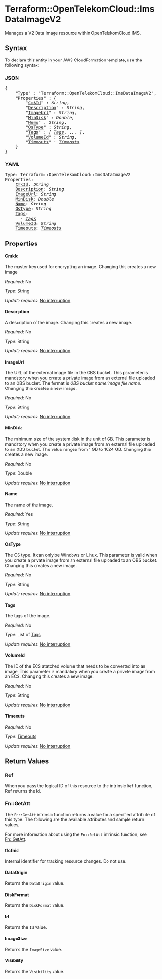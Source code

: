 # Terraform::OpenTelekomCloud::ImsDataImageV2

Manages a V2 Data Image resource within OpenTelekomCloud IMS.

## Syntax

To declare this entity in your AWS CloudFormation template, use the following syntax:

### JSON

<pre>
{
    "Type" : "Terraform::OpenTelekomCloud::ImsDataImageV2",
    "Properties" : {
        "<a href="#cmkid" title="CmkId">CmkId</a>" : <i>String</i>,
        "<a href="#description" title="Description">Description</a>" : <i>String</i>,
        "<a href="#imageurl" title="ImageUrl">ImageUrl</a>" : <i>String</i>,
        "<a href="#mindisk" title="MinDisk">MinDisk</a>" : <i>Double</i>,
        "<a href="#name" title="Name">Name</a>" : <i>String</i>,
        "<a href="#ostype" title="OsType">OsType</a>" : <i>String</i>,
        "<a href="#tags" title="Tags">Tags</a>" : <i>[ <a href="tags.md">Tags</a>, ... ]</i>,
        "<a href="#volumeid" title="VolumeId">VolumeId</a>" : <i>String</i>,
        "<a href="#timeouts" title="Timeouts">Timeouts</a>" : <i><a href="timeouts.md">Timeouts</a></i>
    }
}
</pre>

### YAML

<pre>
Type: Terraform::OpenTelekomCloud::ImsDataImageV2
Properties:
    <a href="#cmkid" title="CmkId">CmkId</a>: <i>String</i>
    <a href="#description" title="Description">Description</a>: <i>String</i>
    <a href="#imageurl" title="ImageUrl">ImageUrl</a>: <i>String</i>
    <a href="#mindisk" title="MinDisk">MinDisk</a>: <i>Double</i>
    <a href="#name" title="Name">Name</a>: <i>String</i>
    <a href="#ostype" title="OsType">OsType</a>: <i>String</i>
    <a href="#tags" title="Tags">Tags</a>: <i>
      - <a href="tags.md">Tags</a></i>
    <a href="#volumeid" title="VolumeId">VolumeId</a>: <i>String</i>
    <a href="#timeouts" title="Timeouts">Timeouts</a>: <i><a href="timeouts.md">Timeouts</a></i>
</pre>

## Properties

#### CmkId

The master key used for encrypting an image.
Changing this creates a new image.

_Required_: No

_Type_: String

_Update requires_: [No interruption](https://docs.aws.amazon.com/AWSCloudFormation/latest/UserGuide/using-cfn-updating-stacks-update-behaviors.html#update-no-interrupt)

#### Description

A description of the image. Changing this creates a new image.

_Required_: No

_Type_: String

_Update requires_: [No interruption](https://docs.aws.amazon.com/AWSCloudFormation/latest/UserGuide/using-cfn-updating-stacks-update-behaviors.html#update-no-interrupt)

#### ImageUrl

The URL of the external image file in the OBS bucket.
This parameter is mandatory when you create a private image from an external file
uploaded to an OBS bucket. The format is *OBS bucket name:Image file name*.
Changing this creates a new image.

_Required_: No

_Type_: String

_Update requires_: [No interruption](https://docs.aws.amazon.com/AWSCloudFormation/latest/UserGuide/using-cfn-updating-stacks-update-behaviors.html#update-no-interrupt)

#### MinDisk

The minimum size of the system disk in the unit of GB.
This parameter is mandatory when you create a private image from an external file
uploaded to an OBS bucket. The value ranges from 1 GB to 1024 GB.
Changing this creates a new image.

_Required_: No

_Type_: Double

_Update requires_: [No interruption](https://docs.aws.amazon.com/AWSCloudFormation/latest/UserGuide/using-cfn-updating-stacks-update-behaviors.html#update-no-interrupt)

#### Name

The name of the image.

_Required_: Yes

_Type_: String

_Update requires_: [No interruption](https://docs.aws.amazon.com/AWSCloudFormation/latest/UserGuide/using-cfn-updating-stacks-update-behaviors.html#update-no-interrupt)

#### OsType

The OS type. It can only be Windows or Linux.
This parameter is valid when you create a private image from an external file
uploaded to an OBS bucket. Changing this creates a new image.

_Required_: No

_Type_: String

_Update requires_: [No interruption](https://docs.aws.amazon.com/AWSCloudFormation/latest/UserGuide/using-cfn-updating-stacks-update-behaviors.html#update-no-interrupt)

#### Tags

The tags of the image.

_Required_: No

_Type_: List of <a href="tags.md">Tags</a>

_Update requires_: [No interruption](https://docs.aws.amazon.com/AWSCloudFormation/latest/UserGuide/using-cfn-updating-stacks-update-behaviors.html#update-no-interrupt)

#### VolumeId

The ID of the ECS atatched volume that needs to be converted into an image.
This parameter is mandatory when you create a privete image from an ECS.
Changing this creates a new image.

_Required_: No

_Type_: String

_Update requires_: [No interruption](https://docs.aws.amazon.com/AWSCloudFormation/latest/UserGuide/using-cfn-updating-stacks-update-behaviors.html#update-no-interrupt)

#### Timeouts

_Required_: No

_Type_: <a href="timeouts.md">Timeouts</a>

_Update requires_: [No interruption](https://docs.aws.amazon.com/AWSCloudFormation/latest/UserGuide/using-cfn-updating-stacks-update-behaviors.html#update-no-interrupt)

## Return Values

### Ref

When you pass the logical ID of this resource to the intrinsic `Ref` function, Ref returns the Id.

### Fn::GetAtt

The `Fn::GetAtt` intrinsic function returns a value for a specified attribute of this type. The following are the available attributes and sample return values.

For more information about using the `Fn::GetAtt` intrinsic function, see [Fn::GetAtt](https://docs.aws.amazon.com/AWSCloudFormation/latest/UserGuide/intrinsic-function-reference-getatt.html).

#### tfcfnid

Internal identifier for tracking resource changes. Do not use.

#### DataOrigin

Returns the <code>DataOrigin</code> value.

#### DiskFormat

Returns the <code>DiskFormat</code> value.

#### Id

Returns the <code>Id</code> value.

#### ImageSize

Returns the <code>ImageSize</code> value.

#### Visibility

Returns the <code>Visibility</code> value.

